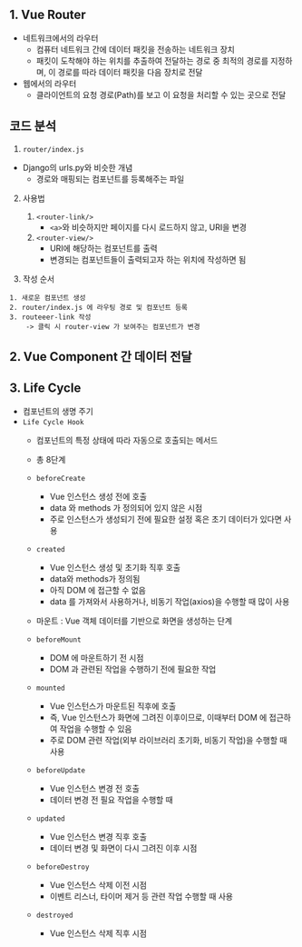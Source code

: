 
## 1. Vue Router

- 네트워크에서의 라우터
  - 컴퓨터 네트워크 간에 데이터 패킷을 전송하는 네트워크 장치
  - 패킷이 도착해야 하는 위치를 추출하여 전달하는 경로 중 최적의 경로를 지정하며, 이 경로를 따라 데이터 패킷을 다음 장치로 전달
- 웹에서의 라우터
  - 클라이언트의 요청 경로(Path)를 보고 이 요청을 처리할 수 있는 곳으로 전달

## 코드 분석

1. `router/index.js`
- Django의 urls.py와 비슷한 개념
  - 경로와 매핑되는 컴포넌트를 등록해주는 파일

2. 사용법
   1. `<router-link/>`
      - `<a>`와 비슷하지만 페이지를 다시 로드하지 않고, URI을 변경
   2. `<router-view/>`
      - URI에 해당하는 컴포넌트를 출력
      - 변경되는 컴포넌트들이 출력되고자 하는 위치에 작성하면 됨

3. 작성 순서

```
1. 새로운 컴포넌트 생성
2. router/index.js 에 라우팅 경로 및 컴포넌트 등록
3. routeeer-link 작성
    -> 클릭 시 router-view 가 보여주는 컴포넌트가 변경
```

## 2. Vue Component 간 데이터 전달


## 3. Life Cycle

- 컴포넌트의 생명 주기
- `Life Cycle Hook`
  - 컴포넌트의 특정 상태에 따라 자동으로 호출되는 메서드
  - 총 8단계
  
  - `beforeCreate`
    - Vue 인스턴스 생성 전에 호출
    - data 와 methods 가 정의되어 있지 않은 시점
    - 주로 인스턴스가 생성되기 전에 필요한 설정 혹은 초기 데이터가 있다면 사용
  
  - `created`
    - Vue 인스턴스 생성 및 초기화 직후 호출
    - data와 methods가 정의됨
    - 아직 DOM 에 접근할 수 없음
    - data 를 가져와서 사용하거나, 비동기 작업(axios)을 수행할 때 많이 사용
  
  - 마운트 : Vue 객체 데이터를 기반으로 화면을 생성하는 단계
  - `beforeMount`
    - DOM 에 마운트하기 전 시점
    - DOM 과 관련된 작업을 수행하기 전에 필요한 작업
  
  - `mounted`
    - Vue 인스턴스가 마운트된 직후에 호출
    - 즉, Vue 인스턴스가 화면에 그려진 이후이므로, 이때부터 DOM 에 접근하여 작업을 수행할 수 있음
    - 주로 DOM 관련 작업(외부 라이브러리 초기화, 비동기 작업)을 수행할 때 사용
  
  - `beforeUpdate`
    - Vue 인스턴스 변경 전 호출
    - 데이터 변경 전 필요 작업을 수행할 때

  - `updated`
    - Vue 인스턴스 변경 직후 호출
    - 데이터 변경 및 화면이 다시 그려진 이후 시점

  - `beforeDestroy`
    - Vue 인스턴스 삭제 이전 시점
    - 이벤트 리스너, 타이머 제거 등 관련 작업 수행할 때 사용

  - `destroyed`
    - Vue 인스턴스 삭제 직후 시점